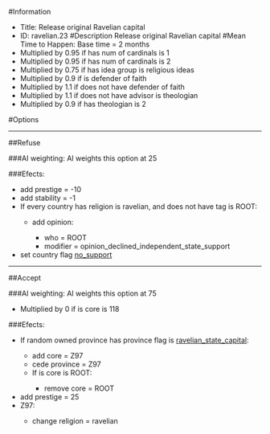 #Information
 - Title: Release original Ravelian capital
 - ID: ravelian.23
#Description
Release original Ravelian capital
#Mean Time to Happen:
Base time = 2 months
 - Multiplied by 0.95 if has num of cardinals is 1
 - Multiplied by 0.95 if has num of cardinals is 2
 - Multiplied by 0.75 if has idea group is religious ideas
 - Multiplied by 0.9 if is defender of faith
 - Multiplied by 1.1 if does not have defender of faith
 - Multiplied by 1.1 if does not have advisor is theologian
 - Multiplied by 0.9 if has theologian is 2

#Options

___
##Refuse

###AI weighting:
AI weights this option at 25


###Efects:<ul><li>add prestige = -10</li><li>add stability = -1</li><li>If every country has religion is ravelian, and does not have tag is ROOT:</li><ul><li>add opinion:</li><ul><li>who = ROOT</li><li>modifier = opinion_declined_independent_state_support</li></ul></ul><li>set country flag [no_support](../flags/no_support.md)</li></ul>

___
##Accept

###AI weighting:
AI weights this option at 75
 - Multiplied by 0 if is core is 118


###Efects:<ul><li>If random owned province has province flag is [ravelian_state_capital](../flags/ravelian_state_capital.md):</li><ul><li>add core = Z97</li><li>cede province = Z97</li><li>If is core is ROOT:</li><ul><li>remove core = ROOT</li></ul></ul><li>add prestige = 25</li><li>Z97:</li><ul><li>change religion = ravelian</li></ul></ul>
